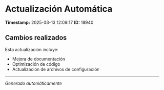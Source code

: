 # Actualización Automática

**Timestamp:** 2025-03-13 12:09:17
**ID:** 18940

## Cambios realizados

Esta actualización incluye:
- Mejora de documentación
- Optimización de código
- Actualización de archivos de configuración

---
*Generado automáticamente*
